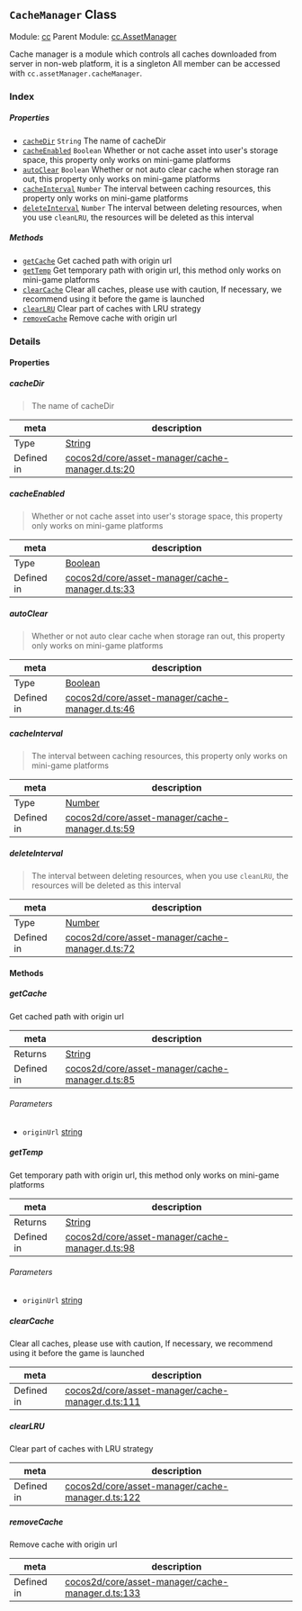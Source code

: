 ## `CacheManager` Class



Module: [cc](../modules/cc.md)
Parent Module: [cc.AssetManager](../modules/cc.AssetManager.md)


Cache manager is a module which controls all caches downloaded from server in non-web platform, it is a singleton
All member can be accessed with `cc.assetManager.cacheManager`.



### Index

##### Properties

  - [`cacheDir`](#cachedir) `String` The name of cacheDir
  - [`cacheEnabled`](#cacheenabled) `Boolean` Whether or not cache asset into user's storage space, this property only works on mini-game platforms
  - [`autoClear`](#autoclear) `Boolean` Whether or not auto clear cache when storage ran out, this property only works on mini-game platforms
  - [`cacheInterval`](#cacheinterval) `Number` The interval between caching resources, this property only works on mini-game platforms
  - [`deleteInterval`](#deleteinterval) `Number` The interval between deleting resources, when you use `cleanLRU`, the resources will be deleted as this interval



##### Methods

  - [`getCache`](#getcache) Get cached path with origin url
  - [`getTemp`](#gettemp) Get temporary path with origin url, this method only works on mini-game platforms
  - [`clearCache`](#clearcache) Clear all caches, please use with caution, If necessary, we recommend using it before the game is launched
  - [`clearLRU`](#clearlru) Clear part of caches with LRU strategy
  - [`removeCache`](#removecache) Remove cache with origin url



### Details


#### Properties


##### cacheDir

> The name of cacheDir

| meta | description |
|------|-------------|
| Type | <a href="https://developer.mozilla.org/en/JavaScript/Reference/Global_Objects/String" class="crosslink external" target="_blank">String</a> |
| Defined in | [cocos2d/core/asset-manager/cache-manager.d.ts:20](https://github.com/cocos-creator/engine/blob/f495398f4307775f0f733162e3d128d81e063063/cocos2d/core/asset-manager/cache-manager.d.ts#L20) |



##### cacheEnabled

> Whether or not cache asset into user's storage space, this property only works on mini-game platforms

| meta | description |
|------|-------------|
| Type | <a href="https://developer.mozilla.org/en/JavaScript/Reference/Global_Objects/Boolean" class="crosslink external" target="_blank">Boolean</a> |
| Defined in | [cocos2d/core/asset-manager/cache-manager.d.ts:33](https://github.com/cocos-creator/engine/blob/f495398f4307775f0f733162e3d128d81e063063/cocos2d/core/asset-manager/cache-manager.d.ts#L33) |



##### autoClear

> Whether or not auto clear cache when storage ran out, this property only works on mini-game platforms

| meta | description |
|------|-------------|
| Type | <a href="https://developer.mozilla.org/en/JavaScript/Reference/Global_Objects/Boolean" class="crosslink external" target="_blank">Boolean</a> |
| Defined in | [cocos2d/core/asset-manager/cache-manager.d.ts:46](https://github.com/cocos-creator/engine/blob/f495398f4307775f0f733162e3d128d81e063063/cocos2d/core/asset-manager/cache-manager.d.ts#L46) |



##### cacheInterval

> The interval between caching resources, this property only works on mini-game platforms

| meta | description |
|------|-------------|
| Type | <a href="https://developer.mozilla.org/en/JavaScript/Reference/Global_Objects/Number" class="crosslink external" target="_blank">Number</a> |
| Defined in | [cocos2d/core/asset-manager/cache-manager.d.ts:59](https://github.com/cocos-creator/engine/blob/f495398f4307775f0f733162e3d128d81e063063/cocos2d/core/asset-manager/cache-manager.d.ts#L59) |



##### deleteInterval

> The interval between deleting resources, when you use `cleanLRU`, the resources will be deleted as this interval

| meta | description |
|------|-------------|
| Type | <a href="https://developer.mozilla.org/en/JavaScript/Reference/Global_Objects/Number" class="crosslink external" target="_blank">Number</a> |
| Defined in | [cocos2d/core/asset-manager/cache-manager.d.ts:72](https://github.com/cocos-creator/engine/blob/f495398f4307775f0f733162e3d128d81e063063/cocos2d/core/asset-manager/cache-manager.d.ts#L72) |






<!-- Method Block -->
#### Methods


##### getCache

Get cached path with origin url

| meta | description |
|------|-------------|
| Returns | <a href="https://developer.mozilla.org/en/JavaScript/Reference/Global_Objects/String" class="crosslink external" target="_blank">String</a> 
| Defined in | [cocos2d/core/asset-manager/cache-manager.d.ts:85](https://github.com/cocos-creator/engine/blob/f495398f4307775f0f733162e3d128d81e063063/cocos2d/core/asset-manager/cache-manager.d.ts#L85) |

###### Parameters
- `originUrl` <a href="https://developer.mozilla.org/en/JavaScript/Reference/Global_Objects/String" class="crosslink external" target="_blank">string</a> 


##### getTemp

Get temporary path with origin url, this method only works on mini-game platforms

| meta | description |
|------|-------------|
| Returns | <a href="https://developer.mozilla.org/en/JavaScript/Reference/Global_Objects/String" class="crosslink external" target="_blank">String</a> 
| Defined in | [cocos2d/core/asset-manager/cache-manager.d.ts:98](https://github.com/cocos-creator/engine/blob/f495398f4307775f0f733162e3d128d81e063063/cocos2d/core/asset-manager/cache-manager.d.ts#L98) |

###### Parameters
- `originUrl` <a href="https://developer.mozilla.org/en/JavaScript/Reference/Global_Objects/String" class="crosslink external" target="_blank">string</a> 


##### clearCache

Clear all caches, please use with caution, If necessary, we recommend using it before the game is launched

| meta | description |
|------|-------------|
| Defined in | [cocos2d/core/asset-manager/cache-manager.d.ts:111](https://github.com/cocos-creator/engine/blob/f495398f4307775f0f733162e3d128d81e063063/cocos2d/core/asset-manager/cache-manager.d.ts#L111) |



##### clearLRU

Clear part of caches with LRU strategy

| meta | description |
|------|-------------|
| Defined in | [cocos2d/core/asset-manager/cache-manager.d.ts:122](https://github.com/cocos-creator/engine/blob/f495398f4307775f0f733162e3d128d81e063063/cocos2d/core/asset-manager/cache-manager.d.ts#L122) |



##### removeCache

Remove cache with origin url

| meta | description |
|------|-------------|
| Defined in | [cocos2d/core/asset-manager/cache-manager.d.ts:133](https://github.com/cocos-creator/engine/blob/f495398f4307775f0f733162e3d128d81e063063/cocos2d/core/asset-manager/cache-manager.d.ts#L133) |




